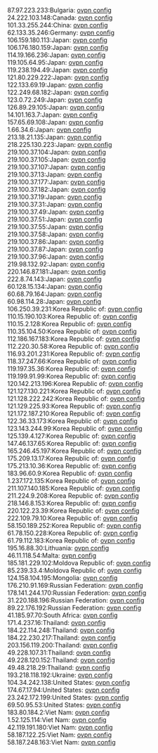 87.97.223.233:Bulgaria: [ovpn config](vpn/87_97_223_233.ovpn)  
24.222.103.148:Canada: [ovpn config](vpn/24_222_103_148.ovpn)  
101.33.255.244:China: [ovpn config](vpn/101_33_255_244.ovpn)  
62.133.35.246:Germany: [ovpn config](vpn/62_133_35_246.ovpn)  
106.159.180.113:Japan: [ovpn config](vpn/106_159_180_113.ovpn)  
106.176.180.159:Japan: [ovpn config](vpn/106_176_180_159.ovpn)  
114.19.166.236:Japan: [ovpn config](vpn/114_19_166_236.ovpn)  
119.105.64.95:Japan: [ovpn config](vpn/119_105_64_95.ovpn)  
119.238.194.49:Japan: [ovpn config](vpn/119_238_194_49.ovpn)  
121.80.229.222:Japan: [ovpn config](vpn/121_80_229_222.ovpn)  
122.133.69.19:Japan: [ovpn config](vpn/122_133_69_19.ovpn)  
122.249.68.182:Japan: [ovpn config](vpn/122_249_68_182.ovpn)  
123.0.72.249:Japan: [ovpn config](vpn/123_0_72_249.ovpn)  
126.89.29.105:Japan: [ovpn config](vpn/126_89_29_105.ovpn)  
14.101.163.7:Japan: [ovpn config](vpn/14_101_163_7.ovpn)  
157.65.69.108:Japan: [ovpn config](vpn/157_65_69_108.ovpn)  
1.66.34.6:Japan: [ovpn config](vpn/1_66_34_6.ovpn)  
213.18.21.135:Japan: [ovpn config](vpn/213_18_21_135.ovpn)  
218.225.130.223:Japan: [ovpn config](vpn/218_225_130_223.ovpn)  
219.100.37.104:Japan: [ovpn config](vpn/219_100_37_104.ovpn)  
219.100.37.105:Japan: [ovpn config](vpn/219_100_37_105.ovpn)  
219.100.37.107:Japan: [ovpn config](vpn/219_100_37_107.ovpn)  
219.100.37.13:Japan: [ovpn config](vpn/219_100_37_13.ovpn)  
219.100.37.177:Japan: [ovpn config](vpn/219_100_37_177.ovpn)  
219.100.37.182:Japan: [ovpn config](vpn/219_100_37_182.ovpn)  
219.100.37.19:Japan: [ovpn config](vpn/219_100_37_19.ovpn)  
219.100.37.31:Japan: [ovpn config](vpn/219_100_37_31.ovpn)  
219.100.37.49:Japan: [ovpn config](vpn/219_100_37_49.ovpn)  
219.100.37.51:Japan: [ovpn config](vpn/219_100_37_51.ovpn)  
219.100.37.55:Japan: [ovpn config](vpn/219_100_37_55.ovpn)  
219.100.37.58:Japan: [ovpn config](vpn/219_100_37_58.ovpn)  
219.100.37.86:Japan: [ovpn config](vpn/219_100_37_86.ovpn)  
219.100.37.87:Japan: [ovpn config](vpn/219_100_37_87.ovpn)  
219.100.37.96:Japan: [ovpn config](vpn/219_100_37_96.ovpn)  
219.98.132.92:Japan: [ovpn config](vpn/219_98_132_92.ovpn)  
220.146.87.181:Japan: [ovpn config](vpn/220_146_87_181.ovpn)  
222.8.74.143:Japan: [ovpn config](vpn/222_8_74_143.ovpn)  
60.128.15.134:Japan: [ovpn config](vpn/60_128_15_134.ovpn)  
60.68.79.164:Japan: [ovpn config](vpn/60_68_79_164.ovpn)  
60.98.114.28:Japan: [ovpn config](vpn/60_98_114_28.ovpn)  
106.250.39.231:Korea Republic of: [ovpn config](vpn/106_250_39_231.ovpn)  
110.15.190.103:Korea Republic of: [ovpn config](vpn/110_15_190_103.ovpn)  
110.15.2.128:Korea Republic of: [ovpn config](vpn/110_15_2_128.ovpn)  
110.35.104.50:Korea Republic of: [ovpn config](vpn/110_35_104_50.ovpn)  
112.186.167.183:Korea Republic of: [ovpn config](vpn/112_186_167_183.ovpn)  
112.220.30.58:Korea Republic of: [ovpn config](vpn/112_220_30_58.ovpn)  
116.93.201.231:Korea Republic of: [ovpn config](vpn/116_93_201_231.ovpn)  
118.37.247.66:Korea Republic of: [ovpn config](vpn/118_37_247_66.ovpn)  
119.197.35.36:Korea Republic of: [ovpn config](vpn/119_197_35_36.ovpn)  
119.199.91.99:Korea Republic of: [ovpn config](vpn/119_199_91_99.ovpn)  
120.142.213.196:Korea Republic of: [ovpn config](vpn/120_142_213_196.ovpn)  
121.127.130.221:Korea Republic of: [ovpn config](vpn/121_127_130_221.ovpn)  
121.128.222.242:Korea Republic of: [ovpn config](vpn/121_128_222_242.ovpn)  
121.129.225.93:Korea Republic of: [ovpn config](vpn/121_129_225_93.ovpn)  
121.172.187.210:Korea Republic of: [ovpn config](vpn/121_172_187_210.ovpn)  
122.36.33.173:Korea Republic of: [ovpn config](vpn/122_36_33_173.ovpn)  
123.143.244.99:Korea Republic of: [ovpn config](vpn/123_143_244_99.ovpn)  
125.139.4.127:Korea Republic of: [ovpn config](vpn/125_139_4_127.ovpn)  
147.46.137.65:Korea Republic of: [ovpn config](vpn/147_46_137_65.ovpn)  
165.246.45.197:Korea Republic of: [ovpn config](vpn/165_246_45_197.ovpn)  
175.209.13.17:Korea Republic of: [ovpn config](vpn/175_209_13_17.ovpn)  
175.213.10.36:Korea Republic of: [ovpn config](vpn/175_213_10_36.ovpn)  
183.96.60.9:Korea Republic of: [ovpn config](vpn/183_96_60_9.ovpn)  
1.237.172.135:Korea Republic of: [ovpn config](vpn/1_237_172_135.ovpn)  
211.107.140.185:Korea Republic of: [ovpn config](vpn/211_107_140_185.ovpn)  
211.224.9.208:Korea Republic of: [ovpn config](vpn/211_224_9_208.ovpn)  
218.146.8.153:Korea Republic of: [ovpn config](vpn/218_146_8_153.ovpn)  
220.122.23.39:Korea Republic of: [ovpn config](vpn/220_122_23_39.ovpn)  
222.109.79.10:Korea Republic of: [ovpn config](vpn/222_109_79_10.ovpn)  
58.150.189.252:Korea Republic of: [ovpn config](vpn/58_150_189_252.ovpn)  
61.78.150.228:Korea Republic of: [ovpn config](vpn/61_78_150_228.ovpn)  
61.79.112.183:Korea Republic of: [ovpn config](vpn/61_79_112_183.ovpn)  
195.16.88.30:Lithuania: [ovpn config](vpn/195_16_88_30.ovpn)  
46.11.118.54:Malta: [ovpn config](vpn/46_11_118_54.ovpn)  
185.181.229.102:Moldova Republic of: [ovpn config](vpn/185_181_229_102.ovpn)  
85.239.33.4:Moldova Republic of: [ovpn config](vpn/85_239_33_4.ovpn)  
124.158.104.195:Mongolia: [ovpn config](vpn/124_158_104_195.ovpn)  
176.210.91.169:Russian Federation: [ovpn config](vpn/176_210_91_169.ovpn)  
178.141.244.170:Russian Federation: [ovpn config](vpn/178_141_244_170.ovpn)  
31.220.188.196:Russian Federation: [ovpn config](vpn/31_220_188_196.ovpn)  
89.22.176.192:Russian Federation: [ovpn config](vpn/89_22_176_192.ovpn)  
41.185.97.70:South Africa: [ovpn config](vpn/41_185_97_70.ovpn)  
171.4.237.16:Thailand: [ovpn config](vpn/171_4_237_16.ovpn)  
184.22.114.248:Thailand: [ovpn config](vpn/184_22_114_248.ovpn)  
184.22.230.217:Thailand: [ovpn config](vpn/184_22_230_217.ovpn)  
203.156.119.200:Thailand: [ovpn config](vpn/203_156_119_200.ovpn)  
49.228.107.31:Thailand: [ovpn config](vpn/49_228_107_31.ovpn)  
49.228.120.152:Thailand: [ovpn config](vpn/49_228_120_152.ovpn)  
49.48.218.29:Thailand: [ovpn config](vpn/49_48_218_29.ovpn)  
193.218.118.192:Ukraine: [ovpn config](vpn/193_218_118_192.ovpn)  
104.34.242.138:United States: [ovpn config](vpn/104_34_242_138.ovpn)  
174.67.17.94:United States: [ovpn config](vpn/174_67_17_94.ovpn)  
23.242.172.199:United States: [ovpn config](vpn/23_242_172_199.ovpn)  
69.50.95.53:United States: [ovpn config](vpn/69_50_95_53.ovpn)  
183.80.184.2:Viet Nam: [ovpn config](vpn/183_80_184_2.ovpn)  
1.52.125.114:Viet Nam: [ovpn config](vpn/1_52_125_114.ovpn)  
42.119.191.180:Viet Nam: [ovpn config](vpn/42_119_191_180.ovpn)  
58.187.122.25:Viet Nam: [ovpn config](vpn/58_187_122_25.ovpn)  
58.187.248.163:Viet Nam: [ovpn config](vpn/58_187_248_163.ovpn)  
